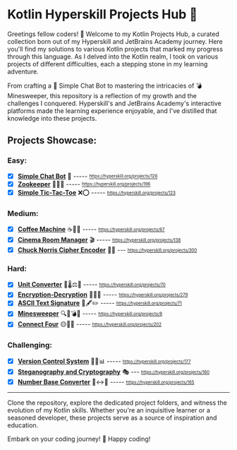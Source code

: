 # Kotlin Hyperskill Projects Hub 🚀

Greetings fellow coders! 👋 Welcome to my Kotlin Projects Hub, a curated collection born out of my Hyperskill and JetBrains Academy journey. Here you'll find my solutions to various Kotlin projects that marked my progress through this language. As I delved into the Kotlin realm, I took on various projects of different difficulties, each a stepping stone in my learning adventure.

From crafting a 🤖 Simple Chat Bot to mastering the intricacies of 💣 Minesweeper, this repository is a reflection of my growth and the challenges I conquered. Hyperskill's and JetBrains Academy's interactive platforms made the learning experience enjoyable, and I've distilled that knowledge into these projects.

## Projects Showcase:

### Easy:

-  [x] **[Simple Chat Bot](kotlin/Simple%20Chat%20Bot)** 🤖 ----- <sub><sup>https://hyperskill.org/projects/126</sub></sup>
-  [x] **[Zookeeper](kotlin/Zookeper)** 🦁🦓🦒 ----- <sub><sup>https://hyperskill.org/projects/196</sub></sup>
-  [x] **[Simple Tic-Tac-Toe](kotlin/Simple%20Tic-Tac-Toe)** ❌⭕ ----- <sub><sup>https://hyperskill.org/projects/123</sub></sup>

### Medium:

-  [x] **[Coffee Machine](kotlin/Coffee%20Machine)** ☕🥛🍵 ----- <sub><sup>https://hyperskill.org/projects/67</sub></sup>
-  [x] **[Cinema Room Manager](kotlin/Cinema%20Room%20Manager)** 🎬 ----- <sub><sup>https://hyperskill.org/projects/138</sub></sup>
-  [x] **[Chuck Norris Cipher Encoder](kotlin/Chuck%20Norris%20Cipher%20Encoder)** 💪🤠 --- <sub><sup>https://hyperskill.org/projects/300</sub></sup>

### Hard:

-  [x] **[Unit Converter](kotlin/Unit%20Converter)** 📐🌡️⚖️📏 ----- <sub><sup>https://hyperskill.org/projects/70</sub></sup>
-  [x] **[Encryption-Decryption](kotlin/Encryption-Decryption)** 🔐🕵️‍♂️ ----- <sub><sup>https://hyperskill.org/projects/279</sub></sup>
-  [x] **[ASCII Text Signature](kotlin/ASCII%20Text%20Signature)** 📐🖋️✏️ ----- <sub><sup>https://hyperskill.org/projects/71</sub></sup>
-  [x] **[Minesweeper](kotlin/Minesweeper)** 🔍🚩💣💥 ----- <sub><sup>https://hyperskill.org/projects/8</sub></sup>
-  [x] **[Connect Four](kotlin/Connect%20Four)** 🟡🔴🧩 ----- <sub><sup>https://hyperskill.org/projects/202</sub></sup>

### Challenging:

-  [x] **[Version Control System](kotlin/Version%20Control%20System)** 🔄📂📊 ----- <sub><sup>https://hyperskill.org/projects/177</sub></sup>
-  [x] **[Steganography and Cryptography](kotlin/Steganography%20and%20Cryptography)** 🎭 --- <sub><sup>https://hyperskill.org/projects/160</sub></sup>
-  [x] **[Number Base Converter](kotlin/Number%20Base%20Converter)** 🔢↔️🧮 ----- <sub><sup>https://hyperskill.org/projects/165</sub></sup>

---

Clone the repository, explore the dedicated project folders, and witness the evolution of my Kotlin skills. Whether you're an inquisitive learner or a seasoned developer, these projects serve as a source of inspiration and education.

Embark on your coding journey! 🚀 Happy coding!
